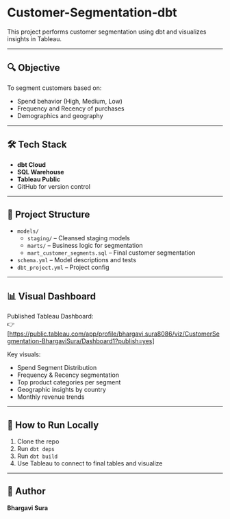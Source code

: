 # Customer-Segmentation-dbt


This project performs customer segmentation using dbt and visualizes insights in Tableau.

---

## 🔍 Objective

To segment customers based on:
- Spend behavior (High, Medium, Low)
- Frequency and Recency of purchases
- Demographics and geography

---

## 🛠 Tech Stack
- **dbt Cloud**
- **SQL Warehouse**
- **Tableau Public**
- GitHub for version control

---

## 🧩 Project Structure

- `models/`
  - `staging/` – Cleansed staging models
  - `marts/` – Business logic for segmentation
  - `mart_customer_segments.sql` – Final customer segmentation
- `schema.yml` – Model descriptions and tests
- `dbt_project.yml` – Project config

---

## 📊 Visual Dashboard

Published Tableau Dashboard:  
👉 [https://public.tableau.com/app/profile/bhargavi.sura8086/viz/CustomerSegmentation-BhargaviSura/Dashboard1?publish=yes]

Key visuals:
- Spend Segment Distribution
- Frequency & Recency segmentation
- Top product categories per segment
- Geographic insights by country
- Monthly revenue trends

---

## 📁 How to Run Locally

1. Clone the repo  
2. Run `dbt deps`  
3. Run `dbt build`  
4. Use Tableau to connect to final tables and visualize

---

## 👤 Author

**Bhargavi Sura**  



